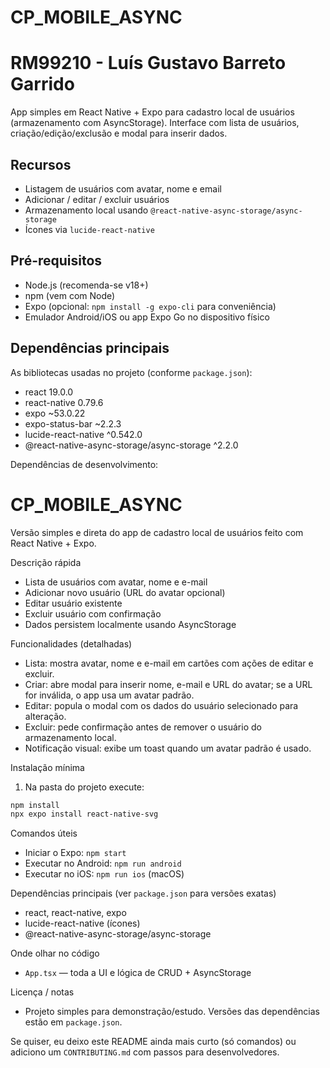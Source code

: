 # CP_MOBILE_ASYNC
# RM99210 - Luís Gustavo Barreto Garrido 

App simples em React Native + Expo para cadastro local de usuários (armazenamento com AsyncStorage). Interface com lista de usuários, criação/edição/exclusão e modal para inserir dados.

## Recursos
- Listagem de usuários com avatar, nome e email
- Adicionar / editar / excluir usuários
- Armazenamento local usando `@react-native-async-storage/async-storage`
- Ícones via `lucide-react-native`

## Pré-requisitos
- Node.js (recomenda-se v18+)
- npm (vem com Node)
- Expo (opcional: `npm install -g expo-cli` para conveniência)
- Emulador Android/iOS ou app Expo Go no dispositivo físico

## Dependências principais
As bibliotecas usadas no projeto (conforme `package.json`):

- react 19.0.0
- react-native 0.79.6
- expo ~53.0.22
- expo-status-bar ~2.2.3
- lucide-react-native ^0.542.0
- @react-native-async-storage/async-storage ^2.2.0

Dependências de desenvolvimento:
# CP_MOBILE_ASYNC

Versão simples e direta do app de cadastro local de usuários feito com React Native + Expo.

Descrição rápida
- Lista de usuários com avatar, nome e e-mail
- Adicionar novo usuário (URL do avatar opcional)
- Editar usuário existente
- Excluir usuário com confirmação
- Dados persistem localmente usando AsyncStorage

Funcionalidades (detalhadas)
- Lista: mostra avatar, nome e e-mail em cartões com ações de editar e excluir.
- Criar: abre modal para inserir nome, e-mail e URL do avatar; se a URL for inválida, o app usa um avatar padrão.
- Editar: popula o modal com os dados do usuário selecionado para alteração.
- Excluir: pede confirmação antes de remover o usuário do armazenamento local.
- Notificação visual: exibe um toast quando um avatar padrão é usado.

Instalação mínima
1. Na pasta do projeto execute:

```powershell
npm install
npx expo install react-native-svg
```

Comandos úteis
- Iniciar o Expo: `npm start`
- Executar no Android: `npm run android`
- Executar no iOS: `npm run ios` (macOS)

Dependências principais (ver `package.json` para versões exatas)
- react, react-native, expo
- lucide-react-native (ícones)
- @react-native-async-storage/async-storage

Onde olhar no código
- `App.tsx` — toda a UI e lógica de CRUD + AsyncStorage

Licença / notas
- Projeto simples para demonstração/estudo. Versões das dependências estão em `package.json`.

Se quiser, eu deixo este README ainda mais curto (só comandos) ou adiciono um `CONTRIBUTING.md` com passos para desenvolvedores.

